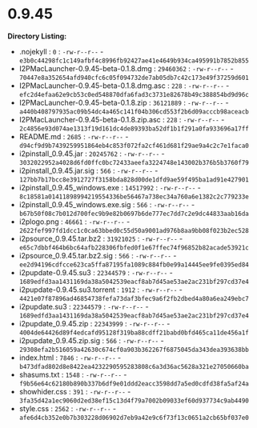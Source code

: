 0.9.45
======

**Directory Listing:**

 - .nojekyll : `0` : `-rw-r--r--` - `e3b0c44298fc1c149afbf4c8996fb92427ae41e4649b934ca495991b7852b855`
 - I2PMacLauncher-0.9.45-beta-0.1.8.dmg : `29460362` : `-rw-r--r--` - `70447e8a352654afd940cfc6c05f094732de7ab05db7c42c173e49f37259d601`
 - I2PMacLauncher-0.9.45-beta-0.1.8.dmg.asc : `228` : `-rw-r--r--` - `efc2d4efaa62e9cb53c0ed548870dfa6fad3c3731e82678b49c388854bd9d96c`
 - I2PMacLauncher-0.9.45-beta-0.1.8.zip : `36121889` : `-rw-r--r--` - `a440b408797935ac09b54dc4a465c141f04b306cd553f2b6d09acccb98aceacb`
 - I2PMacLauncher-0.9.45-beta-0.1.8.zip.asc : `228` : `-rw-r--r--` - `2c4856e93d074ae1313f19d161dc4de89393ba52df1b1f291a0fa933696a17ff`
 - README.md : `2685` : `-rw-r--r--` - `d94cf9d9b7439259951864eb4c853f072fa2cf461d681f29ae9a4c2c7e1faca0`
 - i2pinstall_0.9.45.jar : `20245762` : `-rw-r--r--` - `3032022952a4028d6fd0ffc0bc72433aeefa3224748e143002b376b5b3760f79`
 - i2pinstall_0.9.45.jar.sig : `566` : `-rw-r--r--` - `127bb7b17bcc8e3912727f3158bda828d00de1dfd9ae59f495ba1ad91e427901`
 - i2pinstall_0.9.45_windows.exe : `14517992` : `-rw-r--r--` - `8c18581a01411898994219554336be56467a738ec34a760a6e1382c2c779233e`
 - i2pinstall_0.9.45_windows.exe.sig : `566` : `-rw-r--r--` - `b67b50f08c7b012d700fec9b9e82b0697b6de777ec7dd7c2e9dc44833aab16da`
 - i2plogo.png : `46661` : `-rw-r--r--` - `2622fef997fd1dcc1c0ca63bbed0c55d50a9001ad976b8aa9bb08f023b2ec528`
 - i2psource_0.9.45.tar.bz2 : `31921025` : `-rw-r--r--` - `e65c7dbbf464b6bc64afb228306fbfed0f1e67ffec74f96852b82acade53921c`
 - i2psource_0.9.45.tar.bz2.sig : `566` : `-rw-r--r--` - `ee2d94196cdfcce623ca5ffa87195fa1089c884fb0e99a14445ee9fe0395ed84`
 - i2pupdate-0.9.45.su3 : `22344579` : `-rw-r--r--` - `1689edfd3aa1431169da38a5042539eacf8ab7d45ae53ae2ac231bf297cd37e4`
 - i2pupdate-0.9.45.su3.torrent : `1912` : `-rw-r--r--` - `4421e07f87896ad46854738fefa73daf3bfec9a6f2fb2dbed4a80a6ea249ebc7`
 - i2pupdate.su3 : `22344579` : `-rw-r--r--` - `1689edfd3aa1431169da38a5042539eacf8ab7d45ae53ae2ac231bf297cd37e4`
 - i2pupdate_0.9.45.zip : `22343999` : `-rw-r--r--` - `4004de64426d89f4edcafd95128f319ba88cdff21babd0bfd465ca11de456a1f`
 - i2pupdate_0.9.45.zip.sig : `566` : `-rw-r--r--` - `29308efa2b516059a42630c674cf0a903b362267f6875045da343dea393638bb`
 - index.html : `7846` : `-rw-r--r--` - `b473dfad802d8e8422ea4232290595283808c6a3d36ac5628a321e27050660ba`
 - shasums.txt : `1548` : `-rw-r--r--` - `f9b56e64c62180b890b337b6df9e01ddd2eacc3598dd7a5ed0cdfd38fa5af24a`
 - showhider.css : `391` : `-rw-r--r--` - `3fa35d42a1ec9060d2ed38ef15c13d4f79a7002b09033ef60d937734c9ab4490`
 - style.css : `2562` : `-rw-r--r--` - `afe6d4cb352e0b7b303228d06902d7eb9a42e9c6f73f13c0651a2cb65bf037e0`
